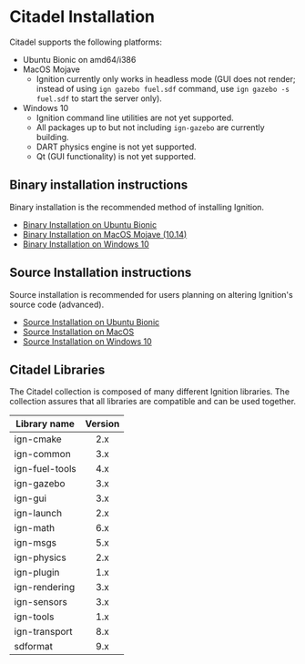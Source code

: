 # Citadel Installation

Citadel supports the following platforms:

 * Ubuntu Bionic on amd64/i386
 * MacOS Mojave
     * Ignition currently only works in headless mode
      (GUI does not render; instead of using `ign gazebo fuel.sdf` command, use
      `ign gazebo -s fuel.sdf` to start the server only).
 * Windows 10
     * Ignition command line utilities are not yet supported.
     * All packages up to but not including `ign-gazebo` are currently building.
     * DART physics engine is not yet supported.
     * Qt (GUI functionality) is not yet supported.

## Binary installation instructions

Binary installation is the recommended method of installing Ignition.

 * [Binary Installation on Ubuntu Bionic](install_ubuntu.md)
 * [Binary Installation on MacOS Mojave (10.14)](install_osx.md)
 * [Binary Installation on Windows 10](install_windows.md)

## Source Installation instructions

Source installation is recommended for users planning on altering Ignition's source code (advanced).

 * [Source Installation on Ubuntu Bionic](install_ubuntu_src.md)
 * [Source Installation on MacOS](install_osx_src.md)
 * [Source Installation on Windows 10](install_windows_src.md)

## Citadel Libraries

The Citadel collection is composed of many different Ignition libraries. The
collection assures that all libraries are compatible and can be used together.

| Library name       | Version       |
| ------------------ |:-------------:|
|   ign-cmake        |       2.x     |
|   ign-common       |       3.x     |
|   ign-fuel-tools   |       4.x     |
|   ign-gazebo       |       3.x     |
|   ign-gui          |       3.x     |
|   ign-launch       |       2.x     |
|   ign-math         |       6.x     |
|   ign-msgs         |       5.x     |
|   ign-physics      |       2.x     |
|   ign-plugin       |       1.x     |
|   ign-rendering    |       3.x     |
|   ign-sensors      |       3.x     |
|   ign-tools        |       1.x     |
|   ign-transport    |       8.x     |
|   sdformat         |       9.x     |
